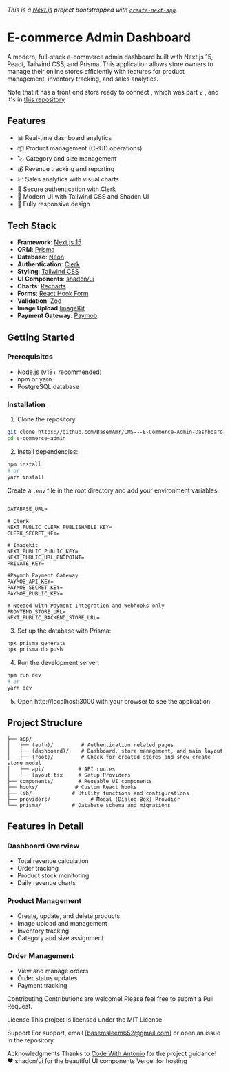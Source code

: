 ###### This is a [Next.js](https://nextjs.org) project bootstrapped with [`create-next-app`](https://nextjs.org/docs/app/api-reference/cli/create-next-app).

# E-commerce Admin Dashboard

A modern, full-stack e-commerce admin dashboard built with Next.js 15, React, Tailwind CSS, and Prisma. This application allows store owners to manage their online stores efficiently with features for product management, inventory tracking, and sales analytics.

Note that it has a front end store ready to connect , which was part 2 , and it's in [this repository](https://github.com/BasemAmr/E-Commerce-Clothes-and-accessories-Store-Front-end)

## Features

- 📊 Real-time dashboard analytics
- 📦 Product management (CRUD operations)
- 🏷️ Category and size management
- 💰 Revenue tracking and reporting
- 📈 Sales analytics with visual charts
- 🔐 Secure authentication with Clerk
- 🎨 Modern UI with Tailwind CSS and Shadcn UI 
- 📱 Fully responsive design

## Tech Stack

- **Framework**: [Next.js 15](https://nextjs.org/)
- **ORM**: [Prisma](https://www.prisma.io/)
- **Database**: [Neon](https://www.neon.tech/)
- **Authentication**: [Clerk](https://clerk.com/)
- **Styling**: [Tailwind CSS](https://tailwindcss.com/)
- **UI Components**: [shadcn/ui](https://ui.shadcn.com/)
- **Charts**: [Recharts](https://recharts.org/)
- **Forms**: [React Hook Form](https://react-hook-form.com/)
- **Validation**: [Zod](https://zod.dev/)
- **Image Upload** [ImageKit](https://imagekit.io/)
- **Payment Gateway**: [Paymob](https://paymob.com/)

## Getting Started

### Prerequisites

- Node.js (v18+ recommended)
- npm or yarn
- PostgreSQL database 

### Installation

1. Clone the repository:
```bash
git clone https://github.com/BasemAmr/CMS---E-Commerce-Admin-Dashboard
cd e-commerce-admin
```

2. Install dependencies:
```bash
npm install
# or
yarn install
```

Create a `.env` file in the root directory and add your environment variables:
```env

DATABASE_URL=

# Clerk
NEXT_PUBLIC_CLERK_PUBLISHABLE_KEY=
CLERK_SECRET_KEY=

# Imagekit
NEXT_PUBLIC_PUBLIC_KEY=
NEXT_PUBLIC_URL_ENDPOINT=
PRIVATE_KEY=

#Paymob Payment Gateway
PAYMOB_API_KEY=
PAYMOB_SECRET_KEY=
PAYMOB_PUBLIC_KEY=

# Needed with Payment Integration and Webhooks only
FRONTEND_STORE_URL=
NEXT_PUBLIC_BACKEND_STORE_URL=
```

3. Set up the database with Prisma:
```bash
npx prisma generate
npx prisma db push
```

4. Run the development server:
```bash
npm run dev
# or
yarn dev
```

5. Open http://localhost:3000 with your browser to see the application.

## Project Structure
```
├── app/
│   ├── (auth)/         # Authentication related pages
│   ├── (dashboard)/    # Dashboard, store management, and main layout
│   ├── (root)/         # Check for created stores and show create store modal
│   ├── api/           # API routes
│   └── layout.tsx     # Setup Providers
├── components/        # Reusable UI components
├── hooks/            # Custom React hooks
├── lib/             # Utility functions and configurations
├── providers/             # Modal (Dialog Box) Provdier 
└── prisma/          # Database schema and migrations
```

## Features in Detail
### Dashboard Overview
- Total revenue calculation
- Order tracking
- Product stock monitoring
- Daily revenue charts
  
### Product Management
- Create, update, and delete products
- Image upload and management
- Inventory tracking
- Category and size assignment

### Order Management
- View and manage orders
- Order status updates
- Payment tracking


Contributing
Contributions are welcome! Please feel free to submit a Pull Request.

License
This project is licensed under the MIT License

Support
For support, email [basemsleem652@gmail.com] or open an issue in the repository.

Acknowledgments
Thanks to [Code With Antonio](https://www.youtube.com/watch?v=5miHyP6lExg) for the project guidance! ❤
shadcn/ui for the beautiful UI components
Vercel for hosting

